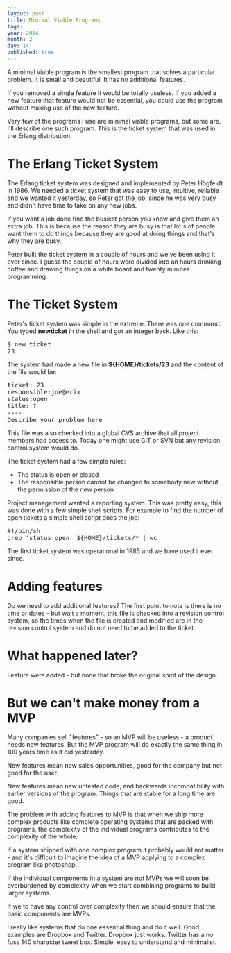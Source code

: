 ```yaml
---
layout: post
title: Minimal Viable Programs
tags: 
year: 2014
month: 2
day: 14
published: true
---
```


A minimal viable program is the smallest program that solves a
particular problem.  It is small and beautiful. It has no additional
features.

If you removed a single feature it would be totally useless. If you
added a new feature that feature would not be essential, you could use
the program without making use of the new feature.

Very few of the programs I use are minimal viable programs, but some
are. I'll describe one such program. This is the ticket system that
was used in the Erlang distribution.

# The Erlang Ticket System

The Erlang ticket system was designed and implemented by Peter Högfeldt
in 1986.  We needed a ticket system that was easy to use, intuitive,
reliable and we wanted it yesterday, so Peter got the job, since he
was very busy and didn't have time to take on any new jobs.

If you want a job done find the busiest person you know and give them
an extra job.  This is because the reason they are busy is that lot's
of people want them to do things because they are good at doing things
and that's why they are busy.

Peter built the ticket system in a couple of hours and we've been
using it ever since. I guess the couple of hours were divided into an
hours drinking coffee and drawing things on a white board and twenty
minutes programming.

# The Ticket System

Peter's ticket system was simple in the extreme. There was one command.
You typed **newticket** in the shell and got an integer back. Like this:

<pre>
$ new_ticket
23
</pre>

The system had made a new file in **${HOME}/tickets/23** and the content 
of the file would be:

<pre>
ticket: 23
responsible:joe@erix
status:open
title: ?
----
Describe your problem here
</pre>

This file was also checked into a global CVS archive that all project
members had access to. Today one might use GIT or SVN but any revision
control system would do.

The ticket system had a few simple rules:

* The status is open or closed
* The responsible person cannot be changed to somebody new without the permission of the new person

Project management wanted a reporting system. This was pretty easy,
this was done with a few simple shell scripts. For example to
find the number of open tickets a simple shell script does the job:

<pre>
#!/bin/sh
grep 'status:open' ${HOME}/tickets/* | wc
</pre> 

The first ticket system was operational in 1985 and we have used it ever since.

# Adding features

Do we need to add additional features? The first point to note is
there is no time or dates - but wait a moment, this file is checked into
a revision control system, so the times when the file is created and modified
are in the revision control system and do not need to be added to the ticket.

# What happened later?

Feature were added - but none that broke the original spirit of the design.

# But we can't make money from a MVP

Many companies sell "features" - so an MVP will be useless - a product
needs new features. But the MVP program will do exactly the same thing
in 100 years time as it did yesterday.

New features mean new sales opportunities, good for the company but
not good for the user.

New features mean new untested code, and backwards incompatibility
with earlier versions of the program. Things that are stable for a
long time are good.

The problem with adding features to MVP is that when we ship more
complex products like complete operating systems that are packed with
programs, the complexity of the individual programs contributes to the
complexity of the whole.

If a system shipped with one complex program it probably would not
matter - and it's difficult to imagine the idea of a MVP applying to
a complex program like photoshop.

If the individual components in a system are not MVPs we will soon be
overburdened by complexity when we start combining programs to build
larger systems.

If we to have any control over complexity then we should ensure that the
basic components are MVPs.

I really like systems that do one essential thing and do it well.
Good examples are Dropbox and Twitter. Dropbox just works. Twitter
has a no fuss 140 character tweet box. Simple, easy to understand
and minimalist.
